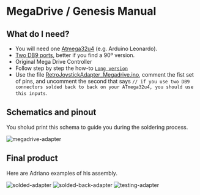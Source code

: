 # MegaDrive / Genesis Manual

## What do I need?
- You will need one [Atmega32u4](https://pt.aliexpress.com/item/New-Pro-Micro-ATmega32U4-5V-16MHz-Module-with-2-row-pin-header-For-Leonardo-best-quality/32273120508.html?spm=2114.13010608.0.0.Uv843y&detailNewVersion=&categoryId=400103) (e.g. Arduino Leonardo).
- [Two DB9 ports](https://pt.aliexpress.com/item/Type-DR9-90-degrees-bend-DR9-male-head-needle-serial-port-and-seat-DB9-RS232-9/32706812789.html?spm=2114.13010608.0.0.1YtDRt), better if you find a 90º version.
- Original Mega Drive Controller
- Follow step by step the how-to [`Long version`](https://github.com/mcgurk/Arduino-USB-HID-RetroJoystickAdapter)
- Use the file [RetroJoystickAdapter_Megadrive.ino](https://raw.githubusercontent.com/mcgurk/Arduino-USB-HID-RetroJoystickAdapter/master/RetroJoystickAdapter_Megadrive.ino), comment the fist set of pins, and uncomment the second that says `// if you use two DB9 connectors solded back to back on your ATmega32u4, you should use this inputs`.

## Schematics and pinout

You sholud print this schema to guide you during the soldering process.

![megadrive-adapter](https://raw.githubusercontent.com/mcgurk/Arduino-USB-HID-RetroJoystickAdapter/master/megadrive/pinout.jpg)



## Final product

Here are Adriano examples of his assembly.

![solded-adapter](https://raw.githubusercontent.com/mcgurk/Arduino-USB-HID-RetroJoystickAdapter/master/megadrive/atmega_solded.jpg)
![solded-back-adapter](https://raw.githubusercontent.com/mcgurk/Arduino-USB-HID-RetroJoystickAdapter/master/megadrive/atmega_solded_back.jpg)
![testing-adapter](https://raw.githubusercontent.com/mcgurk/Arduino-USB-HID-RetroJoystickAdapter/master/megadrive/atmega_testing.jpg)
